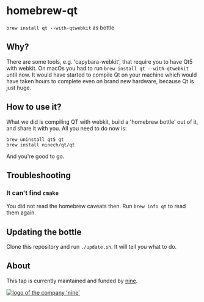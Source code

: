 # homebrew-qt
`brew install qt --with-qtwebkit` as bottle

## Why?

There are some tools, e.g. 'capybara-webkit', that require you to have Qt5 with webkit.
On macOs you had to run `brew install qt --with-qtwebkit` until now.
It would have started to compile Qt on your machine which would have taken hours to complete
even on brand new hardware, because Qt is just huge.

## How to use it?

What we did is compiling QT with webkit, build a 'homebrew bottle' out of it, and share it with you.
All you need to do now is:

    brew uninstall qt5 qt
    brew install ninech/qt/qt

And you're good to go.

## Troubleshooting

### It can't find `cmake`

You did not read the homebrew caveats then. Run `brew info qt` to read them again.

## Updating the bottle

Clone this repository and run `./update.sh`.
It will tell you what to do.

## About

This tap is currently maintained and funded by [nine](https://nine.ch).

[![logo of the company 'nine'](https://logo.apps.at-nine.ch/Dmqied_eSaoBMQwk3vVgn4UIgDo=/trim/500x0/logo_claim.png)](https://www.nine.ch)
